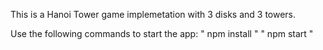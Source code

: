 This is a Hanoi Tower game implemetation with 3 disks and 3 towers.

Use the following commands to start the app:
"
npm install
"
"
npm start
"